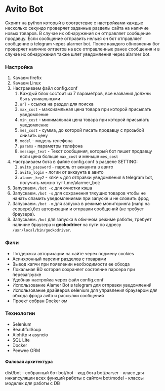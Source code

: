 # Avito Bot

Скрипт на python который в соответсвие с настройками каждые несколько секундо проверяет заданные разделы сайта на наличие новых товаров. В случае их обнаружения он отправляет сообщение продавцу. Если сообщение отправить нельзя он бот отправляет сообщение в telegram через alarmer bot. После каждого обновления бот проверяет наличие олтветов на все отправленные ранее сообщения и в случае их обнаружения также шлет уведомления через alarmer bot.

### Настройка

1. Качаем firefix
2. Качаем Linux
3. Настраиваем файл config.conf
    1. Каждый блок состоит из 7 параметров, все названия должны быть уникальными
    2. `url` - ссылка на раздел для поиска
    3. `max_cost` - максиамльная  цена товара при которой присылать уведомление
    4. `min_cost` - минимальная  цена товара при которой присылать уведомление
    5. `mes_cost` - сумма, до которой писать продавцу с прозьбой снизить цену
    6. `model` - модель телефона
    7. `params` - параметры телефона
    8. `message_text` - Текст сообщения, который бот пишет
     продавцу если цена больше `max_cost` и меньше `mes_cost` 
4. Настраиваем бота в файле config.conf в разделе SETTING:
    1. `avito_password` - пароль от аккаунта в авито
    2. `avito_login` - логин от аккаунта в авито
    3. `alamer_key2` - ключь для отправки уведомления в telegram bot, получить можно тут t.me/alarmer_bot: 
5. Запускаем`./bot -c` для очистки кэша
6. Запускаем`./bot -s` для сохранения тякущих товаров чтобы не начать спамить уведомлениями при запуске и не словить фрод
7. Запускаем`./bot -m` для запуска в режиме мониторинга (напр на сервере),без авторизации и отправки сообщений (не требует браузера).
8. Запускаем`./bot` для запуска в обычном режиме работы, требует наличие браузера и **geckodriver** на пути по адресу `/usr/local/bin/geckodriver`.

### Фичи

+ Потдержка авторизации на сайте через подмену cookies
+ Асинхронный парсинг разделов с товарами
+ Вывод капчи при появлении необходимости ее обхода
+ Локальная BD которая сохраняет состояние парсера при перезагрузке
+ Удобная настройка через файл config.conf
+ Использование Alamer Bot в telegram для отправки уведомлений
+ Использование драйверов selenium для управления браузером для обхода фрода avito и рассылки сообщений
+ Проект собран Docker ом

### Технологии

* Selenium
* BeautifulSoup
* Aiohttp и asyncio
* SQL Lite 
* Docker 
* Peewee ORM

#### Фаловая архитектура

dist/bot - собранный бот
bot/bot - код бота
bot/parser - класс для инкапсуляции всех функций работы с сайтом
bot/model - классы моделек для работы с DB
